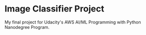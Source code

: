 # Image Classifier Project

My final project for Udacity's AWS AI/ML Programming with Python Nanodegree Program.
